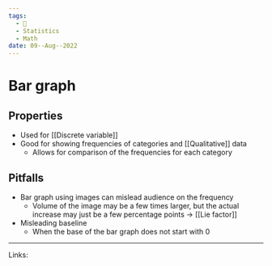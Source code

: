 ```yaml
---
tags:
  - 🌱
  - Statistics
  - Math
date: 09--Aug--2022
---
```


# Bar graph

## Properties

- Used for [[Discrete variable]]
- Good for showing frequencies of categories and [[Qualitative]] data
    - Allows for comparison of the frequencies for each category

## Pitfalls

- Bar graph using images can mislead audience on the frequency
    - Volume of the image may be a few times larger, but the actual increase may just be a few percentage points -> [[Lie factor]]
- Misleading baseline
    - When the base of the bar graph does not start with 0

---
Links: 